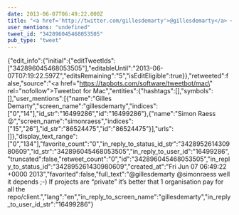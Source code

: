 ```yaml
---
date: 2013-06-07T06:49:22.000Z
title: "<a href='http://twitter.com/gillesdemarty'>@gillesdemarty</a> <a href='http://twitter.com/simonraess'>@simonraess</a> well it depends ;-) If projects are “private”  it’s better that 1 organisation pay for all the repo/client.″"
user_mentions: "undefined"
tweet_id: "342896045468053505"
pub_type: "tweet"
---
```

{"edit_info":{"initial":{"editTweetIds":["342896045468053505"],"editableUntil":"2013-06-07T07:19:22.597Z","editsRemaining":"5","isEditEligible":true}},"retweeted":false,"source":"<a href=\"https://tapbots.com/software/tweetbot/mac\" rel=\"nofollow\">Tweetbot for Mac</a>","entities":{"hashtags":[],"symbols":[],"user_mentions":[{"name":"Gilles Demarty","screen_name":"gillesdemarty","indices":["0","14"],"id_str":"16499286","id":"16499286"},{"name":"Simon Raess 😜","screen_name":"simonraess","indices":["15","26"],"id_str":"86524475","id":"86524475"}],"urls":[]},"display_text_range":["0","134"],"favorite_count":"0","in_reply_to_status_id_str":"342895261430980609","id_str":"342896045468053505","in_reply_to_user_id":"16499286","truncated":false,"retweet_count":"0","id":"342896045468053505","in_reply_to_status_id":"342895261430980609","created_at":"Fri Jun 07 06:49:22 +0000 2013","favorited":false,"full_text":"@gillesdemarty @simonraess well it depends ;-) If projects are “private”  it’s better that 1 organisation pay for all the repo/client.","lang":"en","in_reply_to_screen_name":"gillesdemarty","in_reply_to_user_id_str":"16499286"}
